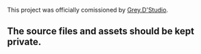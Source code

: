 This project was officially comissioned by [Grey.D'Studio](https://greydstudio.net).

## The source files and assets should be kept private.
